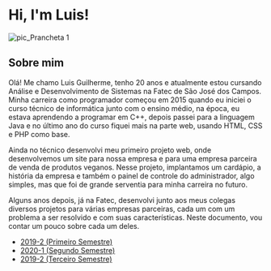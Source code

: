 # Hi, I'm Luis!

![pic_Prancheta 1](https://user-images.githubusercontent.com/56441318/138004510-e4fc9d45-eb6c-4354-88c5-f67e9e8e56a6.png)

## Sobre mim
Olá! Me chamo Luis Guilherme, tenho 20 anos e atualmente estou cursando Análise e Desenvolvimento de Sistemas na Fatec de São José dos Campos. Minha carreira como programador começou em 2015 quando eu iniciei o curso técnico de informática junto com o ensino médio, na época, eu estava aprendendo a programar em C++, depois passei para a linguagem Java e no último ano do curso fiquei mais na parte web, usando HTML, CSS e PHP como base.

Ainda no técnico desenvolvi meu primeiro projeto web, onde desenvolvemos um site para nossa empresa e para uma empresa parceira de venda de produtos veganos. Nesse projeto, implantamos um cardápio, a história da empresa e também o painel de controle do administrador, algo simples, mas que foi de grande serventia para minha carreira no futuro.

Alguns anos depois, já na Fatec, desenvolvi junto aos meus colegas diversos projetos para várias empresas parceiras, cada um com um problema a ser resolvido e com suas características. Neste documento, vou contar um pouco sobre cada um deles.

- [2019-2 (Primeiro Semestre)](https://github.com/LuisGuilhermeSousa/Trabalho-de-Graduacao/blob/main/Projeto-Integrador-1-Semestre.md)
- [2020-1 (Segundo Semestre)]()
- [2019-2 (Terceiro Semestre)]()

